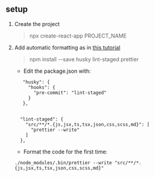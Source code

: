 ## setup

1. Create the project

   > npx create-react-app PROJECT_NAME

2. Add automatic formatting as in [this tutorial](https://create-react-app.dev/docs/setting-up-your-editor/)

   > npm install --save husky lint-staged prettier

   - Edit the package.json with:

   ```
      "husky": {
        "hooks": {
          "pre-commit": "lint-staged"
        }
      },


     "lint-staged": {
       "src/**/*.{js,jsx,ts,tsx,json,css,scss,md}": [
         "prettier --write"
       ]
     },
   ```

   - Format the code for the first time:

   ```
   ./node_modules/.bin/prettier --write "src/**/*.{js,jsx,ts,tsx,json,css,scss,md}"
   ```
